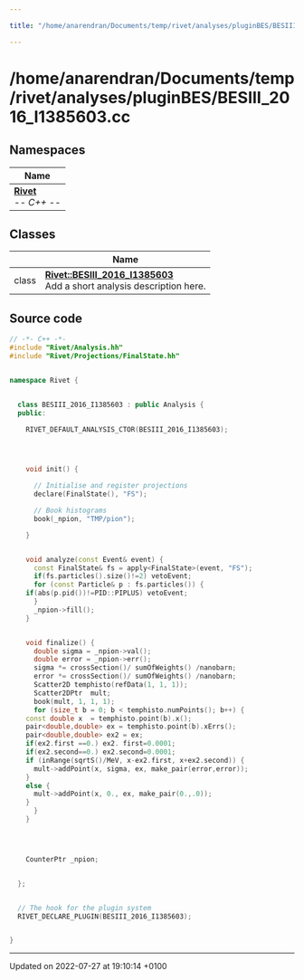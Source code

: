 ```yaml
---

title: "/home/anarendran/Documents/temp/rivet/analyses/pluginBES/BESIII_2016_I1385603.cc"

---
```


# /home/anarendran/Documents/temp/rivet/analyses/pluginBES/BESIII_2016_I1385603.cc



## Namespaces

| Name           |
| -------------- |
| **[Rivet](http://example.org/namespaces/namespacerivet/)** <br>-*- C++ -*-  |

## Classes

|                | Name           |
| -------------- | -------------- |
| class | **[Rivet::BESIII_2016_I1385603](http://example.org/classes/classrivet_1_1besiii__2016__i1385603/)** <br>Add a short analysis description here.  |




## Source code

```cpp
// -*- C++ -*-
#include "Rivet/Analysis.hh"
#include "Rivet/Projections/FinalState.hh"


namespace Rivet {


  class BESIII_2016_I1385603 : public Analysis {
  public:

    RIVET_DEFAULT_ANALYSIS_CTOR(BESIII_2016_I1385603);




    void init() {

      // Initialise and register projections
      declare(FinalState(), "FS");

      // Book histograms
      book(_npion, "TMP/pion");

    }


    void analyze(const Event& event) {
      const FinalState& fs = apply<FinalState>(event, "FS");
      if(fs.particles().size()!=2) vetoEvent;
      for (const Particle& p : fs.particles()) {
    if(abs(p.pid())!=PID::PIPLUS) vetoEvent;
      }
      _npion->fill();
    }


    void finalize() {
      double sigma = _npion->val();
      double error = _npion->err();
      sigma *= crossSection()/ sumOfWeights() /nanobarn;
      error *= crossSection()/ sumOfWeights() /nanobarn;
      Scatter2D temphisto(refData(1, 1, 1));
      Scatter2DPtr  mult;
      book(mult, 1, 1, 1);
      for (size_t b = 0; b < temphisto.numPoints(); b++) {
    const double x  = temphisto.point(b).x();
    pair<double,double> ex = temphisto.point(b).xErrs();
    pair<double,double> ex2 = ex;
    if(ex2.first ==0.) ex2. first=0.0001;
    if(ex2.second==0.) ex2.second=0.0001;
    if (inRange(sqrtS()/MeV, x-ex2.first, x+ex2.second)) {
      mult->addPoint(x, sigma, ex, make_pair(error,error));
    }
    else {
      mult->addPoint(x, 0., ex, make_pair(0.,.0));
    }
      } 
    }




    CounterPtr _npion;


  };


  // The hook for the plugin system
  RIVET_DECLARE_PLUGIN(BESIII_2016_I1385603);


}
```


-------------------------------

Updated on 2022-07-27 at 19:10:14 +0100
